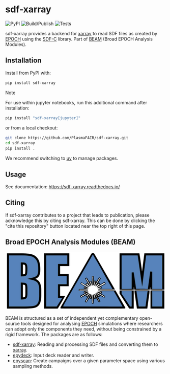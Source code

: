 # sdf-xarray

![PyPI](https://img.shields.io/pypi/v/sdf-xarray?color=blue)
![Build/Publish](https://github.com/PlasmaFAIR/sdf-xarray/actions/workflows/build_publish.yml/badge.svg)
![Tests](https://github.com/PlasmaFAIR/sdf-xarray/actions/workflows/tests.yml/badge.svg)

sdf-xarray provides a backend for [xarray](https://xarray.dev) to read SDF files as created by
[EPOCH](https://epochpic.github.io) using the [SDF-C](https://github.com/Warwick-Plasma/SDF_C) library.
Part of [BEAM](#broad-epoch-analysis-modules-beam) (Broad EPOCH Analysis Modules).

## Installation

Install from PyPI with:

```bash
pip install sdf-xarray
```

> [!NOTE]
> For use within jupyter notebooks, run this additional command after installation:
>
> ```bash
> pip install "sdf-xarray[jupyter]"
> ```

or from a local checkout:

```bash
git clone https://github.com/PlasmaFAIR/sdf-xarray.git
cd sdf-xarray
pip install .
```

We recommend switching to [uv](https://docs.astral.sh/uv/) to manage packages.

## Usage

See documentation: <https://sdf-xarray.readthedocs.io/>

## Citing

If sdf-xarray contributes to a project that leads to publication, please acknowledge this by citing sdf-xarray. This can be done by clicking the "cite this repository" button located near the top right of this page.

## Broad EPOCH Analysis Modules (BEAM)

![BEAM logo](./BEAM.png)

BEAM is structured as a set of independent yet complementary open-source tools designed for analysing [EPOCH](https://epochpic.github.io/) simulations where researchers can adopt only the components they need, without being constrained by a rigid framework. The packages are as follows:

- [sdf-xarray](https://github.com/PlasmaFAIR/sdf-xarray): Reading and processing SDF files and converting them to [xarray](https://docs.xarray.dev/en/stable/).
- [epydeck](https://github.com/PlasmaFAIR/epydeck): Input deck reader and writer.
- [epyscan](https://github.com/PlasmaFAIR/epyscan): Create campaigns over a given parameter space using various sampling methods.
